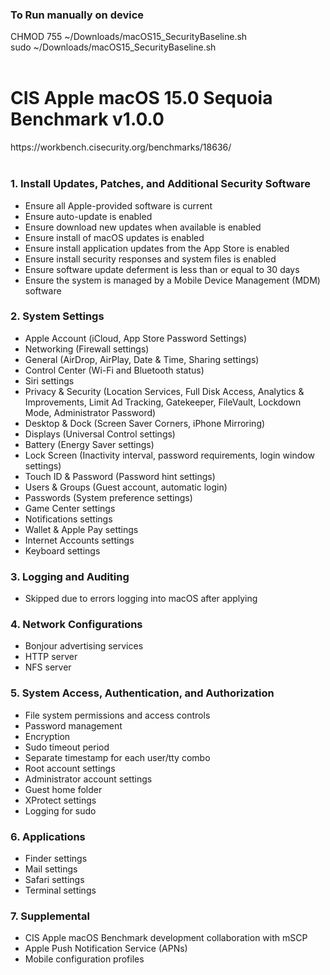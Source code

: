 <h3>To Run manually on device</h3>
CHMOD 755 ~/Downloads/macOS15_SecurityBaseline.sh <br/>
sudo ~/Downloads/macOS15_SecurityBaseline.sh <br/>
<br/>
<h1>CIS Apple macOS 15.0 Sequoia Benchmark v1.0.0</h1>
https://workbench.cisecurity.org/benchmarks/18636/ <br/>

<br/>
<h3>1. Install Updates, Patches, and Additional Security Software</h3>
<ul>
  <li>Ensure all Apple-provided software is current</li>
  <li>Ensure auto-update is enabled</li>
  <li>Ensure download new updates when available is enabled</li>
  <li>Ensure install of macOS updates is enabled</li>
  <li>Ensure install application updates from the App Store is enabled</li>
  <li>Ensure install security responses and system files is enabled</li>
  <li>Ensure software update deferment is less than or equal to 30 days</li>
  <li>Ensure the system is managed by a Mobile Device Management (MDM) software</li>
</ul>

<h3>2. System Settings</h3>
<ul>
  <li>Apple Account (iCloud, App Store Password Settings)</li>
  <li>Networking (Firewall settings)</li>
  <li>General (AirDrop, AirPlay, Date & Time, Sharing settings)</li>
  <li>Control Center (Wi-Fi and Bluetooth status)</li>
  <li>Siri settings</li>
  <li>Privacy & Security (Location Services, Full Disk Access, Analytics & Improvements, Limit Ad Tracking, Gatekeeper, FileVault, Lockdown Mode, Administrator Password)</li>
  <li>Desktop & Dock (Screen Saver Corners, iPhone Mirroring)</li>
  <li>Displays (Universal Control settings)</li>
  <li>Battery (Energy Saver settings)</li>
  <li>Lock Screen (Inactivity interval, password requirements, login window settings)</li>
  <li>Touch ID & Password (Password hint settings)</li>
  <li>Users & Groups (Guest account, automatic login)</li>
  <li>Passwords (System preference settings)</li>
  <li>Game Center settings</li>
  <li>Notifications settings</li>
  <li>Wallet & Apple Pay settings</li>
  <li>Internet Accounts settings</li>
  <li>Keyboard settings</li>
</ul>

<h3>3. Logging and Auditing</h3>
<ul>
  <li>Skipped due to errors logging into macOS after applying</li>
</ul>

<h3>4. Network Configurations</h3>
<ul>
  <li>Bonjour advertising services
  <li>HTTP server
  <li>NFS server
</ul>

<h3>5. System Access, Authentication, and Authorization</h3>
<ul>
  <li>File system permissions and access controls</li>
  <li>Password management</li>
  <li>Encryption</li>
  <li>Sudo timeout period</li>
  <li>Separate timestamp for each user/tty combo</li>
  <li>Root account settings</li>
  <li>Administrator account settings</li>
  <li>Guest home folder</li>
  <li>XProtect settings</li>
  <li>Logging for sudo</li>
</ul>

<h3>6. Applications</h3>
<ul>
  <li>Finder settings</li>
  <li>Mail settings</li>
  <li>Safari settings</li>
  <li>Terminal settings</li>
</ul>

<h3>7. Supplemental</h3>
<ul>
  <li>CIS Apple macOS Benchmark development collaboration with mSCP</li>
  <li>Apple Push Notification Service (APNs)</li>
  <li>Mobile configuration profiles</li>
</ul>

